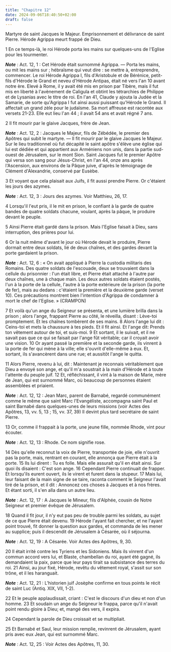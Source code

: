 ```yaml
---
title: "Chapitre 12"
date: 2024-09-06T18:40:50+02:00
draft: false
---
```



Martyre de saint Jacques le Majeur.
Emprisonnement et délivrance de saint Pierre.
Hérode Agrippa meurt frappé de Dieu.


1 En ce temps-là, le roi Hérode porta les mains sur quelques-uns de l'Eglise pour les tourmenter.

***Note*** :  Act. 12, 1 : Cet Hérode était surnommé Agrippa. ― Porta les mains, ou mit les mains sur ; hébraïsme qui veut dire : se mettre à, entreprendre, commencer. Le roi Hérode Agrippa I, fils d'Aristobule et de Bérénice, petit-fils d'Hérode le Grand et neveu d'Hérode Antipas, était né vers l'an 10 avant notre ère. Elevé à Rome, il y avait été mis en prison par Tibère, mais il fut mis en liberté à l'avènement de Caligula et obtint les tétrarchies de Philippe et de Lysanias avec le titre de roi. En l'an 41, Claude y ajouta la Judée et la Samarie, de sorte qu'Agrippa I fut ainsi aussi puissant qu'Hérode le Grand. Il affectait un grand zèle pour le judaïsme. Sa mort affreuse est racontée aux versets 21-23. Elle eut lieu l'an 44 ; il avait 54 ans et avait régné 7 ans.

2 Il fit mourir par le glaive Jacques, frère de Jean.

***Note*** :  Act. 12, 2 : Jacques le Majeur, fils de Zébédée, le premier des Apôtres qui subit le martyre. ― Il fit mourir par le glaive Jacques le Majeur. Sur le lieu traditionnel où fut décapité le saint apôtre s'élève une église qui lui est dédiée et qui appartient aux Arméniens non unis, dans la partie sud-ouest de Jérusalem, sur le mont Sion. Saint Jacques fut le premier Apôtre qui versa son sang pour Jésus-Christ, en l'an 44, onze ans après l'Ascension, aux environs de la Pâque juive, d'après le témoignage de Clément d'Alexandrie, conservé par Eusèbe.


3 Et voyant que cela plaisait aux Juifs, il fit aussi prendre Pierre. Or c'étaient les jours des azymes.

***Note*** :  Act. 12, 3 : Jours des azymes. Voir Matthieu, 26, 17.

4 Lorsqu'il l'eut pris, il le mit en prison, le confiant à la garde de quatre bandes de quatre soldats chacune, voulant, après la pâque, le produire devant le peuple.


5 Ainsi Pierre était gardé dans la prison. Mais l'Eglise faisait à Dieu, sans interruption, des prières pour lui.


6 Or la nuit même d'avant le jour où Hérode devait le produire, Pierre dormait entre deux soldats, lié de deux chaînes, et des gardes devant la porte gardaient la prison.

***Note*** :  Act. 12, 6 : « On avait appliqué à Pierre la custodia militaris des Romains. Des quatre soldats de l'escouade, deux se trouvaient dans la cellule du prisonnier : l'un était libre, et Pierre était attaché à l'autre par deux chaînes, une à chaque main. Les deux autres soldats étaient postés, l'un à la porte de la cellule, l'autre à la porte extérieure de la prison (la porte de fer), mais au dedans : c'étaient la première et la deuxième garde (verset 10). Ces précautions montrent bien l'intention d'Agrippa de condamner à mort le chef de l'Eglise. » (CRAMPON)

7 Et voilà qu'un ange du Seigneur se présenta, et une lumière brilla dans la prison ; alors l'ange, frappant Pierre au côté, le réveilla, disant : Lève-toi promptement. Et les chaînes tombèrent de ses mains. 8 Alors l'ange lui dit : Ceins-toi et mets la chaussure à tes pieds. Et il fit ainsi. Et l'ange dit: Prends ton vêtement autour de toi, et suis-moi. 9 Et sortant, il le suivait, et il ne savait pas que ce qui se faisait par l'ange fût véritable; car il croyait avoir une vision. 10 Or ayant passé la première et la seconde garde, ils vinrent à la porte de fer qui mène à la ville; elle s'ouvrit d'elle-même à eux. Et, sortant, ils s'avancèrent dans une rue; et aussitôt l'ange le quitta.


11 Alors Pierre, revenu à lui, dit : Maintenant je reconnais véritablement que Dieu a envoyé son ange, et qu'il m'a soustrait à la main d'Hérode et à toute l'attente du peuple juif. 12 Et, réfléchissant, il vint à la maison de Marie, mère de Jean, qui est surnommé Marc, où beaucoup de personnes étaient assemblées et priaient.

***Note*** :  Act. 12, 12 : Jean Marc, parent de Barnabé, regardé communément comme le même que saint Marc l'Evangéliste, accompagna saint Paul et saint Barnabé dans quelques-unes de leurs missions (voir Actes des Apôtres, 13, vv. 5, 13 ; 15, vv. 37, 39) Il devint plus tard secrétaire de saint Pierre.

13 Or, comme il frappait à la porte, une jeune fille, nommée Rhode, vint pour écouter.

***Note*** :  Act. 12, 13 : Rhode. Ce nom signifie rose.

14 Dès qu'elle reconnut la voix de Pierre, transportée de joie, elle n'ouvrit pas la porte, mais, rentrant en courant, elle annonça que Pierre était à la porte. 15 Ils lui dirent : Tu es folle. Mais elle assurait qu'il en était ainsi. Sur quoi ils disaient : C'est son ange. 16 Cependant Pierre continuait de frapper. Et lorsqu'ils eurent ouvert, ils le virent et furent dans la stupeur. 17 Mais lui, leur faisant de la main signe de se taire, raconta comment le Seigneur l'avait tiré de la prison, et il dit : Annoncez ces choses à Jacques et à nos frères. Et étant sorti, il s'en alla dans un autre lieu.

***Note*** :  Act. 12, 17 : A Jacques le Mineur, fils d'Alphée, cousin de Notre Seigneur et premier évêque de Jérusalem.


18 Quand il fit jour, il n'y eut pas peu de trouble parmi les soldats, au sujet de ce que Pierre était devenu. 19 Hérode l'ayant fait chercher, et ne l'ayant point trouvé, fit donner la question aux gardes, et commanda de les mener au supplice; puis il descendit de Jérusalem à Césarée, où il séjourna.

***Note*** :  Act. 12, 19 : A Césarée. Voir Actes des Apôtres, 9, 30.


20 Il était irrité contre les Tyriens et les Sidoniens. Mais ils vinrent d'un commun accord vers lui, et Blaste, chambellan du roi, ayant été gagné, ils demandaient la paix, parce que leur pays tirait sa subsistance des terres du roi. 21 Ainsi, au jour fixé, Hérode, revêtu du vêtement royal, s'assit sur son trône, et il les haranguait.

***Note*** :  Act. 12, 21 : L’historien juif Josèphe confirme en tous points le récit de saint Luc (Antiq. XIX, VII, 1-2).

22 Et le peuple applaudissait, criant : C'est le discours d'un dieu et non d'un homme. 23 Et soudain un ange du Seigneur le frappa, parce qu'il n'avait point rendu gloire à Dieu; et, mangé des vers, il expira.


24 Cependant la parole de Dieu croissait et se multipliait.


25 Et Barnabé et Saul, leur mission remplie, revinrent de Jérusalem, ayant pris avec eux Jean, qui est surnommé Marc.

***Note*** :  Act. 12, 25 : Voir Actes des Apôtres, 11, 30.

